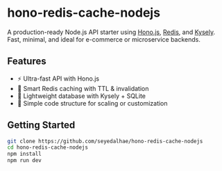 # hono-redis-cache-nodejs

A production-ready Node.js API starter using [Hono.js](https://hono.dev), [Redis](https://redis.io), and [Kysely](https://kysely.dev).  
Fast, minimal, and ideal for e-commerce or microservice backends.

## Features

- ⚡️ Ultra-fast API with Hono.js
- 🧠 Smart Redis caching with TTL & invalidation
- 🧱 Lightweight database with Kysely + SQLite
- 🔧 Simple code structure for scaling or customization

## Getting Started

```bash
git clone https://github.com/seyedalhae/hono-redis-cache-nodejs
cd hono-redis-cache-nodejs
npm install
npm run dev

